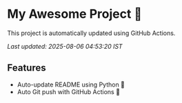 # My Awesome Project 🚀

This project is automatically updated using GitHub Actions.

_Last updated: 2025-08-06 04:53:20 IST_

## Features
- Auto-update README using Python 🐍
- Auto Git push with GitHub Actions 🤖
